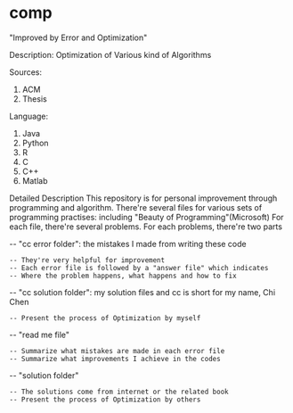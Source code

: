 comp
====
"Improved by Error and Optimization"

Description:
  Optimization of Various kind of Algorithms
  
Sources:
  1. ACM
  2. Thesis

Language:
  1. Java
  2. Python
  3. R
  4. C
  5. C++
  6. Matlab

Detailed Description
  This repository is for personal improvement through programming and algorithm.
  There're several files for various sets of programming practises: including "Beauty of Programming"(Microsoft)
  For each file, there're several problems.
  For each problems, there're two parts
  
  
  -- "cc error folder": the mistakes I made from writing these code
  
    -- They're very helpful for improvement
    -- Each error file is followed by a "answer file" which indicates 
    -- Where the problem happens, what happens and how to fix
       
  -- "cc solution folder": my solution files and cc is short for my name, Chi Chen
  
    -- Present the process of Optimization by myself
    
  -- "read me file"
  
    -- Summarize what mistakes are made in each error file
    -- Summarize what improvements I achieve in the codes
    
  -- "solution folder"
    
    -- The solutions come from internet or the related book
    -- Present the process of Optimization by others
    
